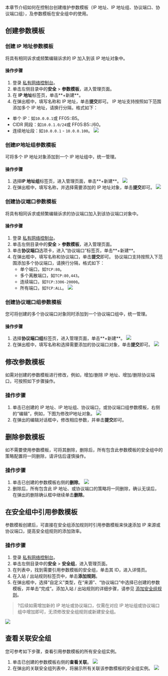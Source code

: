 本章节介绍如何在控制台创建维护参数模板（IP 地址、IP 地址组、协议端口、协议端口组），及参数模板在安全组中的使用。


## 创建参数模板

### 创建 IP 地址参数模板
将具有相同诉求或频繁编辑诉求的 IP 加入到该 IP 地址对象中。

#### 操作步骤
1. 登录 [私有网络控制台](https://console.cloud.tencent.com/vpc)。
2. 单击左侧目录中的**安全** > **参数模板**，进入管理页面。
3. 在 **IP 地址**标签页，单击**+新建**。
4. 在弹出框中，填写名称和 IP 地址，单击**提交**即可。
 IP 地址支持按照如下范围添加多个 IP 地址，请换行分隔，格式如下：
 - 单个 IP：如`10.0.0.1`或 FF05::B5。
 - CIDR 网段：如`10.0.1.0/24`或 FF05:B5::/60。 
 - 连续地址段：如`10.0.0.1` - `10.0.0.100`。
![](https://qcloudimg.tencent-cloud.cn/raw/a8cd2333bc8a925cdbfaf4f39a984ba0.png)

### 创建IP地址组参数模板
可将多个 IP 地址对象添加到一个 IP 地址组中，统一管理。

#### 操作步骤
1. 选择**IP 地址组**标签页，进入管理页面，单击**+新建**。
	![](https://main.qcloudimg.com/raw/596331ae661bbc713d3a1c695e757cac.png)
2. 在弹出框中，填写名称，并选择需要添加的 IP 地址对象，单击**提交**即可。
	![](https://main.qcloudimg.com/raw/b318a21f831d1cc31c6e1cf48a8ae5bf.png)

### 创建协议端口参数模板
将具有相同诉求或频繁编辑诉求的协议端口加入到该协议端口对象中。

#### 操作步骤
1. 登录 [私有网络控制台](https://console.cloud.tencent.com/vpc)。
2. 单击左侧目录中的**安全** > **参数模板**，进入管理页面。
3. 单击**协议端口**选项卡，进入“协议端口”标签页，单击**+新建**。
4. 在弹出框中，填写名称和协议端口，单击**提交**即可。
   协议端口支持按照入下范围添加多个协议端口，请换行分隔，格式如下：
	- 单个端口，如`TCP:80`。
	- 多个离散端口，如`TCP:80,443`。
	- 连续端口，如`TCP:3306-20000`。
	- 所有端口，如`TCP:ALL`。
![](https://qcloudimg.tencent-cloud.cn/raw/3923391a4f4e61599d2dc88d47e1ce60.png)

### 创建协议端口组参数模板
您可将创建的多个协议端口对象同时添加到一个协议端口组中，统一管理。
#### 操作步骤	
1. 选择**协议端口组**标签页，进入管理页面，单击**+新建**。
	![](https://main.qcloudimg.com/raw/5bb7605a0695381e32e1af48766fd323.png)
2. 在弹出框中，填写名称和选择需要添加的协议端口对象，单击**提交**即可。
	![](https://main.qcloudimg.com/raw/95372c46d62462aa8603ea33c8c05f70.png)

## 修改参数模板
如需对创建的参数模板进行修改，例如，增加/删除 IP 地址、增加/删除协议端口，可按照如下步骤操作。

### 操作步骤
1. 单击已创建的 IP 地址、IP 地址组、协议端口，或协议端口组参数模板，右侧的“编辑”，例如，下图为修改IP地址对象。
![](https://qcloudimg.tencent-cloud.cn/raw/fb60d5dfa966252703c017389b76a150.png)
2. 在弹出的编辑对话框中，修改相应参数，并单击**提交**即可。
   
## 删除参数模板
如不需要使用参数模板，可将其删除，删除后，所有包含此参数模板的安全组中的策略配置将一同删除，请评估后谨慎操作。

### 操作步骤
1. 单击已创建的参数模板右侧的**删除**。
![](https://qcloudimg.tencent-cloud.cn/raw/172ef20449c8ea0753afbff981f2df17.png)
2. 删除后，所有包含此 IP 地址、或协议端口的策略将一同删除，确认无误后，在弹出的删除确认框中继续单击**删除**。

## 在安全组中引用参数模板
参数模板创建后，可直接在安全组添加规则时引用参数模板来快速添加 IP 来源或协议端口，提高安全组规则的添加效率。

### 操作步骤
1. 登录 [私有网络控制台](https://console.cloud.tencent.com/vpc)。
2. 单击左侧目录中的**安全** > **安全组**，进入管理页面。
3. 在列表中，找到需要引用参数模板的安全组，单击其 ID，进入详情页。
4. 在入站 / 出站规则标签页中，单击**添加规则**。
5. 在弹出框中，选择“自定义”类型，在“来源”、“协议端口”中选择已创建的参数模板，并单击“完成”。添加入站 / 出站规则的详细步骤，请参见 [添加安全组规则](https://cloud.tencent.com/document/product/215/39790)。
>?后续如需增加新的 IP 地址或协议端口，仅需在对应 IP 地址组或协议端口组中增加即可，无须修改安全组规则或新建安全组。
>
 ![](https://main.qcloudimg.com/raw/c52a0f860b2796bacbbf11a1b0a6ad55.png)

## 查看关联安全组
您可参考如下步骤，查看引用参数模板的所有安全组实例。
1. 单击已创建的参数模板右侧的**查看关联**。
![](https://qcloudimg.tencent-cloud.cn/raw/9dd21e84e39a2694c3a9120840b365bb.png)
2. 在弹出的关联安全组列表中，将展示所有关联该参数模板的安全组实例。
![](https://main.qcloudimg.com/raw/e16307f8b555cf51ddfbf0e6e6ac91b9.png)
